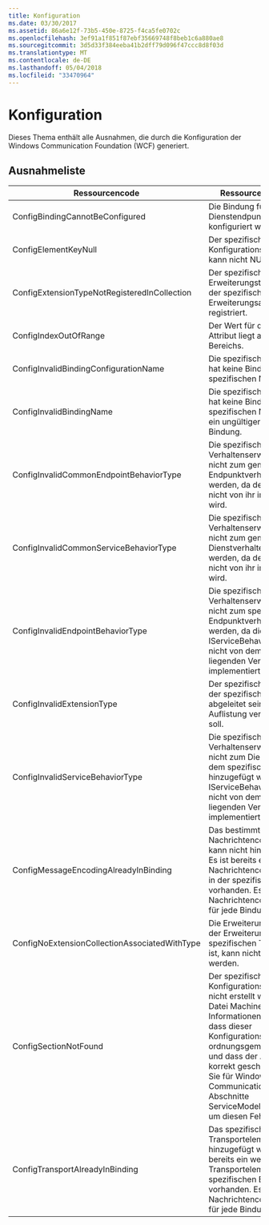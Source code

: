 ```yaml
---
title: Konfiguration
ms.date: 03/30/2017
ms.assetid: 86a6e12f-73b5-450e-8725-f4ca5fe0702c
ms.openlocfilehash: 3ef91a1f851f87ebf35669748f8beb1c6a880ae8
ms.sourcegitcommit: 3d5d33f384eeba41b2dff79d096f47ccc8d8f03d
ms.translationtype: MT
ms.contentlocale: de-DE
ms.lasthandoff: 05/04/2018
ms.locfileid: "33470964"
---
```

# <a name="configuration"></a>Konfiguration
Dieses Thema enthält alle Ausnahmen, die durch die Konfiguration der Windows Communication Foundation (WCF) generiert.  
  
## <a name="exception-list"></a>Ausnahmeliste  
  
|Ressourcencode|Ressourcenzeichenfolge|  
|-------------------|---------------------|  
|ConfigBindingCannotBeConfigured|Die Bindung für den Dienstendpunkt kann nicht konfiguriert werden.|  
|ConfigElementKeyNull|Der spezifische Konfigurationselementschlüssel kann nicht NULL sein.|  
|ConfigExtensionTypeNotRegisteredInCollection|Der spezifische Erweiterungstyp wird nicht in der spezifischen Erweiterungsauflistung registriert.|  
|ConfigIndexOutOfRange|Der Wert für das spezifische Attribut liegt außerhalb des Bereichs.|  
|ConfigInvalidBindingConfigurationName|Die spezifische Konfiguration hat keine Bindung mit dem spezifischen Namen.|  
|ConfigInvalidBindingName|Die spezifische Konfiguration hat keine Bindung mit dem spezifischen Namen. Dies ist ein ungültiger Wert für die Bindung.|  
|ConfigInvalidCommonEndpointBehaviorType|Die spezifische Verhaltenserweiterung kann nicht zum gemeinsamen Endpunktverhalten hinzugefügt werden, da der spezifische Typ nicht von ihr implementiert wird.|  
|ConfigInvalidCommonServiceBehaviorType|Die spezifische Verhaltenserweiterung kann nicht zum gemeinsamen Dienstverhalten hinzugefügt werden, da der spezifische Typ nicht von ihr implementiert wird.|  
|ConfigInvalidEndpointBehaviorType|Die spezifische Verhaltenserweiterung kann nicht zum spezifischen Endpunktverhalten hinzugefügt werden, da die IServiceBehavior-Schnittstelle nicht von dem zugrunde liegenden Verhaltenstyp implementiert wird.|  
|ConfigInvalidExtensionType|Der spezifische Typ muss von der spezifischen Erweiterung abgeleitet sein, die in der Auflistung verwendet werden soll.|  
|ConfigInvalidServiceBehaviorType|Die spezifische Verhaltenserweiterung kann nicht zum Dienstverhalten mit dem spezifischen Namen hinzugefügt werden, da die IServiceBehavior-Schnittstelle nicht von dem zugrunde liegenden Verhaltenstyp implementiert wird.|  
|ConfigMessageEncodingAlreadyInBinding|Das bestimmte Nachrichtencodierungselement kann nicht hinzugefügt werden. Es ist bereits ein weiteres Nachrichtencodierungselement in der spezifischen Bindung vorhanden. Es kann nur ein Nachrichtencodierungselement für jede Bindung geben.|  
|ConfigNoExtensionCollectionAssociatedWithType|Die Erweiterungsauflistung, die der Erweiterung des spezifischen Typs zugeordnet ist, kann nicht gefunden werden.|  
|ConfigSectionNotFound|Der spezifische Konfigurationsabschnitt kann nicht erstellt werden. In der Datei Machine.config fehlen Informationen. Überprüfen Sie, dass dieser Konfigurationsabschnitt ordnungsgemäß registriert wird und dass der Abschnittsname korrekt geschrieben ist. Führen Sie für Windows Communication Foundation-Abschnitte ServiceModelReg.exe -i aus, um diesen Fehler zu beheben.|  
|ConfigTransportAlreadyInBinding|Das spezifische Transportelement kann nicht hinzugefügt werden. Es ist bereits ein weiteres Transportelement in der spezifischen Bindung vorhanden. Es kann nur ein Nachrichtencodierungselement für jede Bindung geben.|

